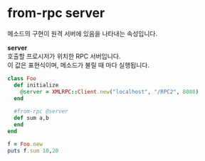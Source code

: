 from-rpc server
====

메소드의 구현이 원격 서버에 있음을 나타내는 속성입니다.

__server__<br>
호출할 프로시저가 위치한 RPC 서버입니다.<br>
이 값은 표현식이며, 메소드가 불릴 때 마다 실행됩니다.

```rb
class Foo
  def initialize
    @server = XMLRPC::Client.new("localhost", "/RPC2", 8080)
  end
  
  #from-rpc @server
  def sum a,b
  end
end
```
```rb
f = Foo.new
puts f.sum 10,20
```
